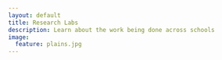 ```yaml
---
layout: default
title: Research Labs
description: Learn about the work being done across schools
image:
  feature: plains.jpg
---
```

